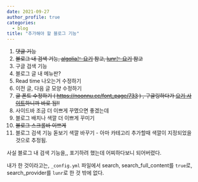 ```yaml
---
date: 2021-09-27
author_profile: true
categories:
  - blog
title: "추가해야 할 블로그 기능"
---
```

1. ~~댓글 기능~~
2. ~~블로그 내 검색 기능, [algolia는 요기](https://xinfolab.github.io/blog/blog-maker-4/) 참고, [lunr는 요기](https://moon9342.github.io/jekyll-search) 참고~~
3. 구글 검색 기능
4. 블로그 글 내 메뉴판? 
5. Read time 나오는거 수정하기
6. 이전 글, 다음 글 모양 수정하기
7. ~~글 폰트 수정하기 ( https://noonnu.cc/font_page/733 ) , 구글링하다가 [요기 사이트](https://woongchoi84.github.io/2020/01/04/post-blog-%ED%8F%B0%ED%8A%B8%EB%B3%80%EA%B2%BD.html)하니까 바로 됨!!~~ 
8. 사이드바 조금 더 이쁘게 꾸몄으면 좋겠는데
9. 블로그 배치나 색깔 더 이쁘게 꾸미기
10. ~~블로그 스크롤바 이쁘게~~
11. 블로그 검색 기능 돋보기 색깔 바꾸기 - 아마 카테고리 추가할때 색깔이 지정되었을 것으로 추정됨.

사실 블로그 내 검색 기능을,, 포기하려 했는데 어찌하다보니 되어버렸다.

내가 한 것이라고는, `_config.yml` 파일에서 search, search_full_content를 `true`로,  search_provider를 `lunr`로 한 것 밖에 없다.
